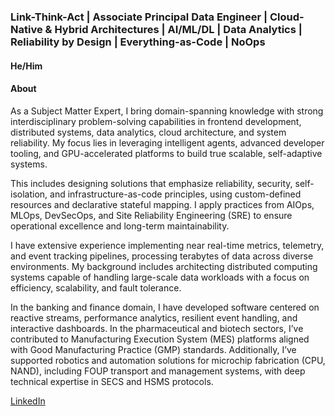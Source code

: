 
### Link-Think-Act | Associate Principal Data Engineer | Cloud-Native & Hybrid Architectures | AI/ML/DL | Data Analytics | Reliability by Design | Everything-as-Code | NoOps

#### He/Him

#### About

As a Subject Matter Expert, I bring domain-spanning knowledge with strong interdisciplinary problem-solving capabilities in frontend development, distributed systems, data analytics, cloud architecture, and system reliability. My focus lies in leveraging intelligent agents, advanced developer tooling, and GPU-accelerated platforms to build true scalable, self-adaptive systems.

This includes designing solutions that emphasize reliability, security, self-isolation, and infrastructure-as-code principles, using custom-defined resources and declarative stateful mapping. I apply practices from AIOps, MLOps, DevSecOps, and Site Reliability Engineering (SRE) to ensure operational excellence and long-term maintainability.

I have extensive experience implementing near real-time metrics, telemetry, and event tracking pipelines, processing terabytes of data across diverse environments. My background includes architecting distributed computing systems capable of handling large-scale data workloads with a focus on efficiency, scalability, and fault tolerance.

In the banking and finance domain, I have developed software centered on reactive streams, performance analytics, resilient event handling, and interactive dashboards. In the pharmaceutical and biotech sectors, I’ve contributed to Manufacturing Execution System (MES) platforms aligned with Good Manufacturing Practice (GMP) standards. Additionally, I’ve supported robotics and automation solutions for microchip fabrication (CPU, NAND), including FOUP transport and management systems, with deep technical expertise in SECS and HSMS protocols.

[LinkedIn](https://www.linkedin.com/in/thedoytsujin/)
